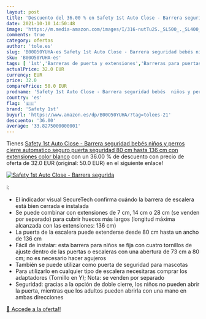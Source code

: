 ```yaml
---
layout: post
title: 'Descuento del 36.00 % en Safety 1st Auto Close - Barrera segurida'
date: 2021-10-10 14:50:48
image: 'https://m.media-amazon.com/images/I/316-nutTu2S._SL500_._SL400_.jpg'
comments: true
category: ofertas
author: 'tole.es'
slug: 'B00O50YUHA-es Safety 1st Auto Close - Barrera seguridad bebés niños y...'
sku: 'B00O50YUHA-es'
tags: [ '1st','Barreras de puerta y extensiones','Barreras para puertas y escaleras','Bebé','Seguridad','bebés','safety','safety 1st', ]
actualPrice: 32.0 EUR
currency: EUR
price: 32.0
comparePrice: 50.0 EUR
prodname: 'Safety 1st Auto Close - Barrera seguridad bebés  niños y perros  cierre automatico seguro  puerta seguridad 80 cm hasta 136 cm con extensiones  color blanco'
country: 'es'
flag: '🇪🇸'
brand: 'Safety 1st'
buyurl: 'https://www.amazon.es/dp/B00O50YUHA/?tag=tolees-21'
descuento: '36.00'
average: '33.8275000000001'
---
```


Tienes [Safety 1st Auto Close - Barrera seguridad bebés  niños y perros  cierre automatico seguro  puerta seguridad 80 cm hasta 136 cm con extensiones  color blanco](https://www.amazon.es/dp/B00O50YUHA/?tag=tolees-21) con un 36.00 % de descuento con precio de oferta de 32.0 EUR (original: 50.0 EUR) en el siguiente enlace!

[![Safety 1st Auto Close - Barrera segurida](https://m.media-amazon.com/images/I/316-nutTu2S._SL500_._SL400_.jpg)](https://www.amazon.es/dp/B00O50YUHA/?tag=tolees-21)

ℹ️:

- El indicador visual SecureTech confirma cuándo la barrera de escalera está bien cerrada e instalada
- Se puede combinar con extensiones de 7 cm, 14 cm o 28 cm (se venden por separado) para cubrir huecos más largos (longitud máxima alcanzada con las extensiones: 136 cm)
- La puerta de la escalera puede extenderse desde 80 cm hasta un ancho de 136 cm
- Fácil de instalar: esta barrera para niños se fija con cuatro tornillos de ajuste dentro de las puertas o escaleras con una abertura de 73 cm a 80 cm; no es necesario hacer agujeros
- También se puede utilizar como puerta de seguridad para mascotas
- Para utilizarlo en cualquier tipo de escalera necesitaras comprar los adaptadores (Tornillo en Y); Nota: se venden por separado
- Seguridad: gracias a la opción de doble cierre, los niños no pueden abrir la puerta, mientras que los adultos pueden abrirla con una mano en ambas direcciones

[🛒 Accede a la oferta!!](https://www.amazon.es/dp/B00O50YUHA/?tag=tolees-21)
